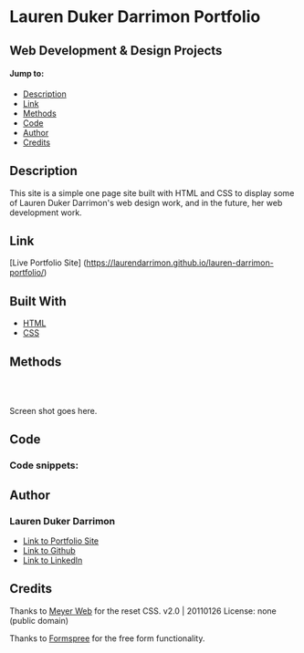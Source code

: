 # Lauren Duker Darrimon Portfolio
## Web Development &amp; Design Projects 


#### Jump to: 
* [Description](#description)
* [Link](#link)
* [Methods](#methods)
* [Code](#code)
* [Author](#author)
* [Credits](#credits)



## Description

This site is a simple one page site built with HTML and CSS to display some of Lauren Duker Darrimon's web design work, and in the future, her web development work. 



## Link

[Live Portfolio Site] (https://laurendarrimon.github.io/lauren-darrimon-portfolio/)


## Built With

* [HTML](https://www.w3schools.com/html/default.asp)
* [CSS](https://www.w3schools.com/w3css/defaulT.asp)


## Methods 


<br>
<br>

Screen shot goes here. 

## Code

### Code snippets: 




## Author

### Lauren Duker Darrimon 

- [Link to Portfolio Site](https://www.laurenlalita.com)
- [Link to Github](https://github.com/LaurenDarrimon)
- [Link to LinkedIn](https://www.linkedin.com/in/lauren-lalita-duker-9537b1201/)


## Credits

Thanks to [Meyer Web](http://meyerweb.com/eric/tools/css/reset/) for the reset CSS. 
   v2.0 | 20110126
   License: none (public domain)

Thanks to [Formspree](http://formspree.io/) for the free form functionality. 
